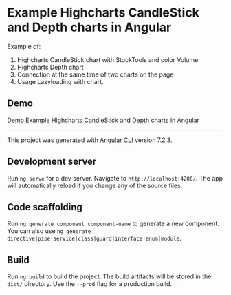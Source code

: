 # Example Highcharts CandleStick and Depth charts in Angular

Example of:

1. Highcharts CandleStick chart with StockTools and color Volume
2. Highcharts Depth chart
3. Connection at the same time of two charts on the page
4. Usage Lazyloading with chart.

## Demo

[Demo Example Highcharts CandleStick and Depth charts in Angular](https://lironka.github.io/highcharts-angular-candlestick-depth/)

---

This project was generated with [Angular CLI](https://github.com/angular/angular-cli) version 7.2.3.

## Development server

Run `ng serve` for a dev server. Navigate to `http://localhost:4200/`. The app will automatically reload if you change any of the source files.

## Code scaffolding

Run `ng generate component component-name` to generate a new component. You can also use `ng generate directive|pipe|service|class|guard|interface|enum|module`.

## Build

Run `ng build` to build the project. The build artifacts will be stored in the `dist/` directory. Use the `--prod` flag for a production build.
